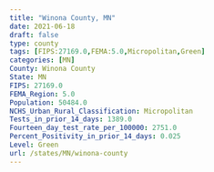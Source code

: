 ```yaml
---
title: "Winona County, MN"
date: 2021-06-18
draft: false
type: county
tags: [FIPS:27169.0,FEMA:5.0,Micropolitan,Green]
categories: [MN]
County: Winona County
State: MN
FIPS: 27169.0
FEMA_Region: 5.0
Population: 50484.0
NCHS_Urban_Rural_Classification: Micropolitan
Tests_in_prior_14_days: 1389.0
Fourteen_day_test_rate_per_100000: 2751.0
Percent_Positivity_in_prior_14_days: 0.025
Level: Green
url: /states/MN/winona-county
---
```



